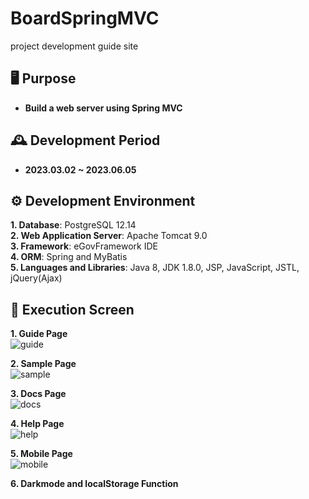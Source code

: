 # **BoardSpringMVC**
project development guide site

## 🖥️ **Purpose**
- **Build a web server using Spring MVC**


## 🕰️ **Development Period**
- **2023.03.02 ~ 2023.06.05**


## ⚙️ **Development Environment**
**1. Database**: PostgreSQL 12.14<br>
**2. Web Application Server**: Apache Tomcat 9.0<br>
**3. Framework**: eGovFramework IDE<br>
**4. ORM**: Spring and MyBatis<br>
**5. Languages and Libraries**: Java 8, JDK 1.8.0, JSP, JavaScript, JSTL, jQuery(Ajax)<br>

## 📌 **Execution Screen**
**1. Guide Page**<br>
![guide](https://github.com/toughC/seesunguide_v1.1.5/assets/76736351/8a0b25ec-d31d-49a1-8927-16cb38771e0f)

**2. Sample Page**<br>
![sample](https://github.com/toughC/seesunguide_v1.1.5/assets/76736351/b7e151dd-a2e7-4961-ab52-49666bfb67bd)

**3. Docs Page**<br>
![docs](https://github.com/toughC/seesunguide_v1.1.5/assets/76736351/65176cd7-ac5b-45e5-85ae-0e90e19288d9)

**4. Help Page**<br>
![help](https://github.com/toughC/seesunguide_v1.1.5/assets/76736351/f3bf4e4e-c9d6-4f50-b97b-6d5a4979c5e0)

**5. Mobile Page**<br>
![mobile](https://github.com/toughC/seesunguide_v1.1.5/assets/76736351/e0393a4f-985a-4042-9996-74c2fe0fbaf0)

**6. Darkmode and localStorage Function**<br>

